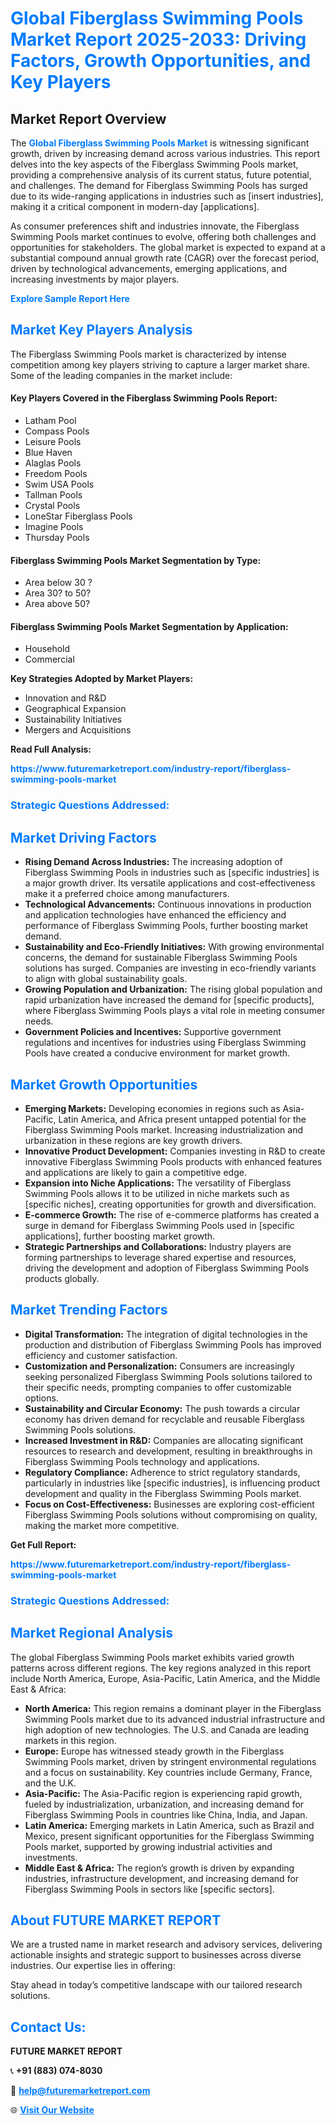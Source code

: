 <h1 style="color: #007BFF;">Global Fiberglass Swimming Pools Market Report 2025-2033: Driving Factors, Growth Opportunities, and Key Players</h1>

<section id="overview">
<h2>Market Report Overview</h2>
<p>The <a href="https://www.futuremarketreport.com/industry-report/fiberglass-swimming-pools-market" style="color: #007BFF; text-decoration: none;"><strong>Global Fiberglass Swimming Pools Market</strong></a> is witnessing significant growth, driven by increasing demand across various industries. This report delves into the key aspects of the Fiberglass Swimming Pools market, providing a comprehensive analysis of its current status, future potential, and challenges. The demand for Fiberglass Swimming Pools has surged due to its wide-ranging applications in industries such as [insert industries], making it a critical component in modern-day [applications].</p>
<p>As consumer preferences shift and industries innovate, the Fiberglass Swimming Pools market continues to evolve, offering both challenges and opportunities for stakeholders. The global market is expected to expand at a substantial compound annual growth rate (CAGR) over the forecast period, driven by technological advancements, emerging applications, and increasing investments by major players.</p>
</section>

<section id="overview">
<p><a href="https://www.futuremarketreport.com/request-sample/reportId=28811" style="color: #007BFF; text-decoration: none;"><strong>Explore Sample Report Here</strong></a></p>
</section>

<section id="key-players">
<h2 style="color: #007BFF;">Market Key Players Analysis</h2>
<p>The Fiberglass Swimming Pools market is characterized by intense competition among key players striving to capture a larger market share. Some of the leading companies in the market include:</p>
<h4>Key Players Covered in the Fiberglass Swimming Pools Report:</h4>
<ul><li>Latham Pool</li><li>Compass Pools</li><li>Leisure Pools</li><li>Blue Haven</li><li>Alaglas Pools</li><li>Freedom Pools</li><li>Swim USA Pools</li><li>Tallman Pools</li><li>Crystal Pools</li><li>LoneStar Fiberglass Pools</li><li>Imagine Pools</li><li>Thursday Pools</li></ul>
<h4>Fiberglass Swimming Pools Market Segmentation by Type:</h4>
<ul><li>Area below 30 ?</li><li>Area 30? to 50?</li><li>Area above 50?</li></ul>

<h4>Fiberglass Swimming Pools Market Segmentation by Application:</h4>
<ul><li>Household</li><li>Commercial</li></ul>
<p><strong>Key Strategies Adopted by Market Players:</strong></p>
<ul>
<li>Innovation and R&D</li>
<li>Geographical Expansion</li>
<li>Sustainability Initiatives</li>
<li>Mergers and Acquisitions</li>
</ul>
</section>

<section>
<p><strong>Read Full Analysis: </strong></p><a href="https://www.futuremarketreport.com/industry-report/fiberglass-swimming-pools-market" style="color: #007BFF; text-decoration: none;"><strong>https://www.futuremarketreport.com/industry-report/fiberglass-swimming-pools-market</strong></a>
<h3 style="color: #007BFF;">Strategic Questions Addressed:</h3>
</section>

<section id="driving-factors">
<h2 style="color: #007BFF;">Market Driving Factors</h2>
<ul>
<li><strong>Rising Demand Across Industries:</strong> The increasing adoption of Fiberglass Swimming Pools in industries such as [specific industries] is a major growth driver. Its versatile applications and cost-effectiveness make it a preferred choice among manufacturers.</li>
<li><strong>Technological Advancements:</strong> Continuous innovations in production and application technologies have enhanced the efficiency and performance of Fiberglass Swimming Pools, further boosting market demand.</li>
<li><strong>Sustainability and Eco-Friendly Initiatives:</strong> With growing environmental concerns, the demand for sustainable Fiberglass Swimming Pools solutions has surged. Companies are investing in eco-friendly variants to align with global sustainability goals.</li>
<li><strong>Growing Population and Urbanization:</strong> The rising global population and rapid urbanization have increased the demand for [specific products], where Fiberglass Swimming Pools plays a vital role in meeting consumer needs.</li>
<li><strong>Government Policies and Incentives:</strong> Supportive government regulations and incentives for industries using Fiberglass Swimming Pools have created a conducive environment for market growth.</li>
</ul>
</section>

<section id="growth-opportunities">
<h2 style="color: #007BFF;">Market Growth Opportunities</h2>
<ul>
<li><strong>Emerging Markets:</strong> Developing economies in regions such as Asia-Pacific, Latin America, and Africa present untapped potential for the Fiberglass Swimming Pools market. Increasing industrialization and urbanization in these regions are key growth drivers.</li>
<li><strong>Innovative Product Development:</strong> Companies investing in R&D to create innovative Fiberglass Swimming Pools products with enhanced features and applications are likely to gain a competitive edge.</li>
<li><strong>Expansion into Niche Applications:</strong> The versatility of Fiberglass Swimming Pools allows it to be utilized in niche markets such as [specific niches], creating opportunities for growth and diversification.</li>
<li><strong>E-commerce Growth:</strong> The rise of e-commerce platforms has created a surge in demand for Fiberglass Swimming Pools used in [specific applications], further boosting market growth.</li>
<li><strong>Strategic Partnerships and Collaborations:</strong> Industry players are forming partnerships to leverage shared expertise and resources, driving the development and adoption of Fiberglass Swimming Pools products globally.</li>
</ul>
</section>

<section id="trending-factors">
<h2 style="color: #007BFF;">Market Trending Factors</h2>
<ul>
<li><strong>Digital Transformation:</strong> The integration of digital technologies in the production and distribution of Fiberglass Swimming Pools has improved efficiency and customer satisfaction.</li>
<li><strong>Customization and Personalization:</strong> Consumers are increasingly seeking personalized Fiberglass Swimming Pools solutions tailored to their specific needs, prompting companies to offer customizable options.</li>
<li><strong>Sustainability and Circular Economy:</strong> The push towards a circular economy has driven demand for recyclable and reusable Fiberglass Swimming Pools solutions.</li>
<li><strong>Increased Investment in R&D:</strong> Companies are allocating significant resources to research and development, resulting in breakthroughs in Fiberglass Swimming Pools technology and applications.</li>
<li><strong>Regulatory Compliance:</strong> Adherence to strict regulatory standards, particularly in industries like [specific industries], is influencing product development and quality in the Fiberglass Swimming Pools market.</li>
<li><strong>Focus on Cost-Effectiveness:</strong> Businesses are exploring cost-efficient Fiberglass Swimming Pools solutions without compromising on quality, making the market more competitive.</li>
</ul>
</section>

<section>
<p><strong>Get Full Report: </strong></p><a href="https://www.futuremarketreport.com/industry-report/fiberglass-swimming-pools-market" style="color: #007BFF; text-decoration: none;"><strong>https://www.futuremarketreport.com/industry-report/fiberglass-swimming-pools-market</strong></a>
<h3 style="color: #007BFF;">Strategic Questions Addressed:</h3>
</section>


<section id="regional-analysis">
<h2 style="color: #007BFF;">Market Regional Analysis</h2>
<p>The global Fiberglass Swimming Pools market exhibits varied growth patterns across different regions. The key regions analyzed in this report include North America, Europe, Asia-Pacific, Latin America, and the Middle East & Africa:</p>
<ul>
<li><strong>North America:</strong> This region remains a dominant player in the Fiberglass Swimming Pools market due to its advanced industrial infrastructure and high adoption of new technologies. The U.S. and Canada are leading markets in this region.</li>
<li><strong>Europe:</strong> Europe has witnessed steady growth in the Fiberglass Swimming Pools market, driven by stringent environmental regulations and a focus on sustainability. Key countries include Germany, France, and the U.K.</li>
<li><strong>Asia-Pacific:</strong> The Asia-Pacific region is experiencing rapid growth, fueled by industrialization, urbanization, and increasing demand for Fiberglass Swimming Pools in countries like China, India, and Japan.</li>
<li><strong>Latin America:</strong> Emerging markets in Latin America, such as Brazil and Mexico, present significant opportunities for the Fiberglass Swimming Pools market, supported by growing industrial activities and investments.</li>
<li><strong>Middle East & Africa:</strong> The region’s growth is driven by expanding industries, infrastructure development, and increasing demand for Fiberglass Swimming Pools in sectors like [specific sectors].</li>
</ul>
</section>

<footer>
<h2 style="color: #007BFF;">About FUTURE MARKET REPORT</h2>
<p>We are a trusted name in market research and advisory services, delivering actionable insights and strategic support to businesses across diverse industries. Our expertise lies in offering:</p>

<p>Stay ahead in today’s competitive landscape with our tailored research solutions.</p>

<h2 style="color: #007BFF;">Contact Us:</h2>
<p><strong>FUTURE MARKET REPORT</strong></p>
<p>📞 <strong>+91 (883) 074-8030</strong></p>
<p>📧 <strong><a href="mailto:help@futuremarketreport.com" style="color: #007BFF;">help@futuremarketreport.com</a></strong></p>
<p>🌐 <strong><a href="https://www.futuremarketreport.com/" style="color: #007BFF;">Visit Our Website</a></strong></p>
</footer>